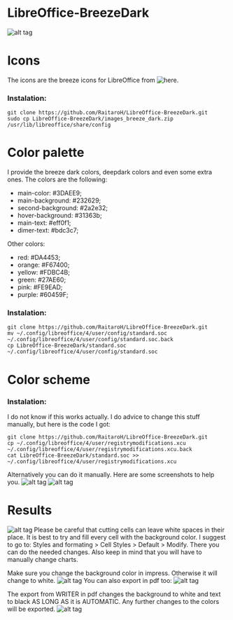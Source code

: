 # LibreOffice-BreezeDark

![alt tag](https://raw.githubusercontent.com/RaitaroH/LibreOffice-BreezeDark/master/Images/Writer.png)

# Icons
The icons are the breeze icons for LibreOffice from ![here](https://github.com/DarkknightAK/breeze-icon-theme/tree/master/LibreOffice_Breeze).
### Instalation:
```
git clone https://github.com/RaitaroH/LibreOffice-BreezeDark.git
sudo cp LibreOffice-BreezeDark/images_breeze_dark.zip /usr/lib/libreoffice/share/config
```

# Color palette
I provide the breeze dark colors, deepdark colors and even some extra ones.
The colors are the following:
+ main-color: #3DAEE9;
+ main-background: #232629;
+ second-background: #2a2e32;
+ hover-background: #31363b;
+ main-text: #eff0f1;
+ dimer-text: #bdc3c7;

Other colors:
+ red: #DA4453;
+ orange: #F67400;
+ yellow: #FDBC4B;
+ green: #27AE60;
+ pink: #FE9EAD;
+ purple: #60459F;

### Instalation:
```
git clone https://github.com/RaitaroH/LibreOffice-BreezeDark.git
mv ~/.config/libreoffice/4/user/config/standard.soc ~/.config/libreoffice/4/user/config/standard.soc.back
cp LibreOffice-BreezeDark/standard.soc ~/.config/libreoffice/4/user/config/standard.soc
```

# Color scheme
### Instalation:
I do not know if this works actually.
I do advice to change this stuff manually, but here is the code I got:
```
git clone https://github.com/RaitaroH/LibreOffice-BreezeDark.git
cp ~/.config/libreoffice/4/user/registrymodifications.xcu ~/.config/libreoffice/4/user/registrymodifications.xcu.back
cat LibreOffice-BreezeDark/standard.soc >> ~/.config/libreoffice/4/user/registrymodifications.xcu
```
Alternatively you can do it manually. Here are some screenshots to help you.
![alt tag](https://raw.githubusercontent.com/RaitaroH/LibreOffice-BreezeDark/master/Images/Scheme1.png)
![alt tag](https://raw.githubusercontent.com/RaitaroH/LibreOffice-BreezeDark/master/Images/Scheme2.png)


# Results
![alt tag](https://raw.githubusercontent.com/RaitaroH/LibreOffice-BreezeDark/master/Images/Calc.png)
Please be careful that cutting cells can leave white spaces in their place. It is best to try and fill every cell with the background color.  I suggest to go to: Styles and formating > Cell Styles > Default > Modify. There you can do the needed changes. 
Also keep in mind that you will have to manually change charts.

Make sure you change the background color in impress. Otherwise it will change to white.
![alt tag](https://raw.githubusercontent.com/RaitaroH/LibreOffice-BreezeDark/master/Images/Impress.png)
You can also export in pdf too:
![alt tag](https://raw.githubusercontent.com/RaitaroH/LibreOffice-BreezeDark/master/Images/Impress-export.png)

The export from WRITER in pdf changes the background to white and text to black AS LONG AS it is AUTOMATIC. Any further changes to the colors will be exported.
![alt tag](https://raw.githubusercontent.com/RaitaroH/LibreOffice-BreezeDark/master/Images/Writer-export.png)

